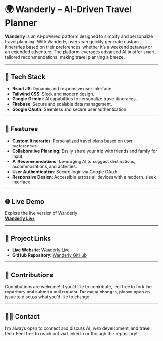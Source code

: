 # 🌍 Wanderly – AI-Driven Travel Planner

**Wanderly** is an AI-powered platform designed to simplify and personalize travel planning. With Wanderly, users can quickly generate custom itineraries based on their preferences, whether it’s a weekend getaway or an extended adventure. The platform leverages advanced AI to offer smart, tailored recommendations, making travel planning a breeze.

---

## 🚀 Tech Stack

- **React JS**: Dynamic and responsive user interface.
- **Tailwind CSS**: Sleek and modern design.
- **Google Gemini**: AI capabilities to personalize travel itineraries.
- **Firebase**: Secure and scalable data management.
- **Google OAuth**: Seamless and secure user authentication.

---

## 🌟 Features

- **Custom Itineraries**: Personalized travel plans based on user preferences.
- **Collaborative Planning**: Easily share your trip with friends and family for input.
- **AI Recommendations**: Leveraging AI to suggest destinations, accommodations, and activities.
- **User Authentication**: Secure login via Google OAuth.
- **Responsive Design**: Accessible across all devices with a modern, sleek interface.

---

## 🌐 Live Demo

Explore the live version of Wanderly:  
**[Wanderly Live](https://lnkd.in/gMdyd-ca)**

---

## 🔗 Project Links

- **Live Website**: [Wanderly Live](https://lnkd.in/gMdyd-ca)
- **GitHub Repository**: [Wanderly GitHub](https://lnkd.in/g38H632k)

---

## 🤝 Contributions

Contributions are welcome! If you’d like to contribute, feel free to fork the repository and submit a pull request. For major changes, please open an issue to discuss what you’d like to change.

---

## 🧑‍💻 Contact

I’m always open to connect and discuss AI, web development, and travel tech. Feel free to reach out via LinkedIn or through this repository!

